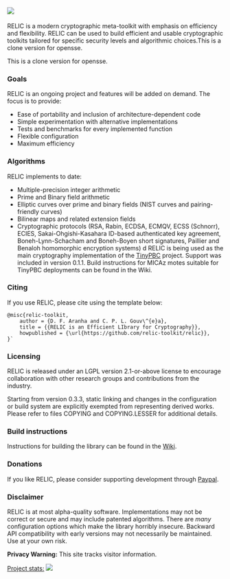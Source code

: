 ![](https://github.com/relic-toolkit/relic/blob/master/art/logo.png)
=====

RELIC is a modern cryptographic meta-toolkit with emphasis on efficiency and flexibility. RELIC can be used to build efficient and usable cryptographic toolkits tailored for specific security levels and algorithmic choices.This is a clone version for opensse. 


This is a clone version for opensse. 

### Goals

RELIC is an ongoing project and features will be added on demand. The focus is to provide:

 * Ease of portability and inclusion of architecture-dependent code
 * Simple experimentation with alternative implementations
 * Tests and benchmarks for every implemented function
 * Flexible configuration
 * Maximum efficiency

### Algorithms

RELIC implements to date:

 * Multiple-precision integer arithmetic
 * Prime and Binary field arithmetic
 * Elliptic curves over prime and binary fields (NIST curves and pairing-friendly curves)
 * Bilinear maps and related extension fields
 * Cryptographic protocols (RSA, Rabin, ECDSA, ECMQV, ECSS (Schnorr), ECIES, Sakai-Ohgishi-Kasahara ID-based authenticated key agreement, Boneh-Lynn-Schacham and Boneh-Boyen short signatures, Paillier and Benaloh homomorphic encryption systems)
d
RELIC is being used as the main cryptography implementation of the [TinyPBC](http://sites.google.com/site/tinypbc/) project. Support was included in version 0.1.1. Build instructions for MICAz motes suitable for TinyPBC deployments can be found in the Wiki.

### Citing

If you use RELIC, please cite using the template below:

    @misc{relic-toolkit,
        author = {D. F. Aranha and C. P. L. Gouv\^{e}a},
        title = {{RELIC is an Efficient LIbrary for Cryptography}},
        howpublished = {\url{https://github.com/relic-toolkit/relic}},
    }`

### Licensing

RELIC is released under an LGPL version 2.1-or-above license to encourage collaboration with other research groups and contributions from the industry.

Starting from version 0.3.3, static linking and changes in the configuration or build system are explicitly exempted from representing derived works. Please refer to files COPYING and COPYING.LESSER for additional details.

### Build instructions

Instructions for building the library can be found in the [Wiki](https://github.com/relic-toolkit/relic/wiki/Building).

### Donations

If you like RELIC, please consider supporting development through [Paypal](https://www.paypal.com/cgi-bin/webscr?cmd=_donations&business=R7D6ZE3BLMTF2&lc=BR&item_name=RELIC%20Development&currency_code=USD&bn=PP%2dDonationsBF%3abtn_donateCC_LG%2egif%3aNonHosted).

### Disclaimer

RELIC is at most alpha-quality software. Implementations may not be correct or secure and may include patented algorithms. There are *many* configuration options which make the library horribly insecure. Backward API compatibility with early versions may not necessarily be maintained. Use at your own risk.

**Privacy Warning:** This site tracks visitor information.

[Project stats:](https://www.openhub.net/p/relic-toolkit)
![](https://www.openhub.net/p/relic-toolkit/widgets/project_partner_badge.gif)
